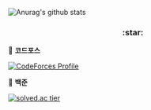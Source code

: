 
![Anurag's github stats](https://github-readme-stats.vercel.app/api?username=github-changhyeon&count_private=true)
<h3 align="center"> :star: </h3>

🔴 **코드포스**

[![CodeForces Profile](https://cf.leed.at?id=CHKIM)](https://codeforces.com/profile/CHKIM)


🔵 **백준**

[![solved.ac tier](http://mazassumnida.wtf/api/generate_badge?boj=ckdhyeon95)](https://solved.ac/ckdhyeon95)
<!--
**github-changhyeon/github-changhyeon** is a ✨ _special_ ✨ repository because its `README.md` (this file) appears on your GitHub profile.

Here are some ideas to get you started:

- 🔭 I’m currently working on ...
- 🌱 I’m currently learning ...
- 👯 I’m looking to collaborate on ...
- 🤔 I’m looking for help with ...
- 💬 Ask me about ...
- 📫 How to reach me: ...
- 😄 Pronouns: ...
- ⚡ Fun fact: ...
-->
